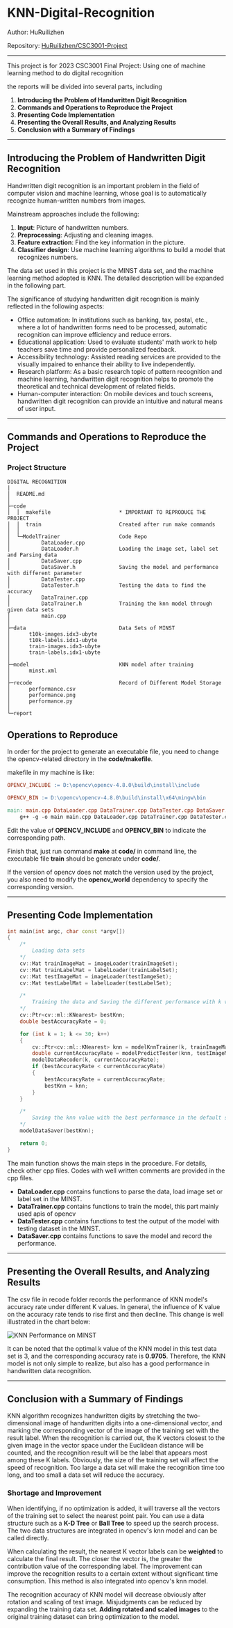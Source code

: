 # KNN-Digital-Recognition

Author: HuRuilizhen

Repository: [HuRuilizhen/CSC3001-Project](https://github.com/HuRuilizhen/CSC3001-Project)

---  
  
This project is for 2023 CSC3001 Final Project: Using one of machine learning method to do digital recognition

the reports will be divided into several parts, including  

1. **Introducing the Problem of Handwritten Digit Recognition**
2. **Commands and Operations to Reproduce the Project**
3. **Presenting Code Implementation**
4. **Presenting the Overall Results, and Analyzing Results**
5. **Conclusion with a Summary of Findings**

---

## Introducing the Problem of Handwritten Digit Recognition

Handwritten digit recognition is an important problem in the field of computer vision and machine learning, whose goal is to automatically recognize human-written numbers from images.

Mainstream approaches include the following:
1. **Input**: Picture of handwritten numbers.
2. **Preprocessing**: Adjusting and cleaning images.
3. **Feature extraction**: Find the key information in the picture.
4. **Classifier design**: Use machine learning algorithms to build a model that recognizes numbers. 

The data set used in this project is the MINST data set, and the machine learning method adopted is KNN. The detailed description will be expanded in the following part.

The significance of studying handwritten digit recognition is mainly reflected in the following aspects:
- Office automation: In institutions such as banking, tax, postal, etc., where a lot of handwritten forms need to be processed, automatic recognition can improve efficiency and reduce errors.
- Educational application: Used to evaluate students' math work to help teachers save time and provide personalized feedback.
- Accessibility technology: Assisted reading services are provided to the visually impaired to enhance their ability to live independently.
- Research platform: As a basic research topic of pattern recognition and machine learning, handwritten digit recognition helps to promote the theoretical and technical development of related fields.
- Human-computer interaction: On mobile devices and touch screens, handwritten digit recognition can provide an intuitive and natural means of user input.

---

## Commands and Operations to Reproduce the Project

### Project Structure

```tree
DIGITAL RECOGNITION
|
│  README.md
│
├─code
│  │  makefile                      * IMPORTANT TO REPRODUCE THE PROJECT
│  │  train                         Created after run make commands
│  │
│  └─ModelTrainer                   Code Repo
│          DataLoader.cpp           
│          DataLoader.h             Loading the image set, label set and Parsing data
│          DataSaver.cpp
│          DataSaver.h              Saving the model and performance with different parameter
│          DataTester.cpp
│          DataTester.h             Testing the data to find the accuracy
│          DataTrainer.cpp
│          DataTrainer.h            Training the knn model through given data sets
│          main.cpp
│
├─data                              Data Sets of MINST
│      t10k-images.idx3-ubyte
│      t10k-labels.idx1-ubyte
│      train-images.idx3-ubyte
│      train-labels.idx1-ubyte
│
├─model                             KNN model after training
│      minst.xml
│
├─recode                            Record of Different Model Storage
│      performance.csv
│      performance.png
│      performance.py
│
└─report
```

## Operations to Reproduce

In order for the project to generate an executable file, you need to change the opencv-related directory in the **code/makefile**.

makefile in my machine is like:
```makefile
OPENCV_INCLUDE := D:\opencv\opencv-4.8.0\build\install\include

OPENCV_BIN := D:\opencv\opencv-4.8.0\build\install\x64\mingw\bin

main: main.cpp DataLoader.cpp DataTrainer.cpp DataTester.cpp DataSaver.cpp
	g++ -g -o main main.cpp DataLoader.cpp DataTrainer.cpp DataTester.cpp DataSaver.cpp -I ${OPENCV_INCLUDE} -L ${OPENCV_BIN} -l opencv_world480
```

Edit the value of **OPENCV_INCLUDE** and **OPENCV_BIN** to indicate the corresponding path.

Finish that, just run command **make** at **code/** in command line, the executable file **train** should be generate under **code/**.

If the version of opencv does not match the version used by the project, you also need to modify the **opencv_world** dependency to specify the corresponding version.

---

## Presenting Code Implementation

```cpp
int main(int argc, char const *argv[])
{
    /*
        Loading data sets
    */
    cv::Mat trainImageMat = imageLoader(trainImageSet);
    cv::Mat trainLabelMat = labelLoader(trainLabelSet);
    cv::Mat testImageMat = imageLoader(testIamgeSet);
    cv::Mat testLabelMat = labelLoader(testLabelSet);

    /*
        Training the data and Saving the different performance with k values
    */
    cv::Ptr<cv::ml::KNearest> bestKnn;
    double bestAccuracyRate = 0;

    for (int k = 1; k <= 30; k++)
    {
        cv::Ptr<cv::ml::KNearest> knn = modelKnnTrainer(k, trainImageMat, trainLabelMat);
        double currentAccuracyRate = modelPredictTester(knn, testImageMat, testLabelMat);
        modelDataRecoder(k, currentAccuracyRate);
        if (bestAccuracyRate < currentAccuracyRate)
        {
            bestAccuracyRate = currentAccuracyRate;
            bestKnn = knn;
        }
    }

    /*
        Saving the knn value with the best performance in the default set
    */
    modelDataSaver(bestKnn);

    return 0;
}

```

The main function shows the main steps in the procedure. For details, check other cpp files. Codes with well written comments are provided in the cpp files. 
- **DataLoader.cpp** contains functions to parse the data, load image set or label set in the MINST. 
- **DataTrainer.cpp** contains functions to train the model, this part mainly used apis of opencv 
- **DataTester.cpp** contains functions to test the output of the model with testing dataset in the MINST. 
- **DataSaver.cpp** contains functions to save the model and record the performance.

--- 

## Presenting the Overall Results, and Analyzing Results

The csv file in recode folder records the performance of KNN model's accuracy rate under different K values. In general, the influence of K value on the accuracy rate tends to rise first and then decline. This change is well illustrated in the chart below:

![KNN Performance on MINST](recode/performance.png)

It can be noted that the optimal k value of the KNN model in this test data set is 3, and the corresponding accuracy rate is **0.9705**. Therefore, the KNN model is not only simple to realize, but also has a good performance in handwritten data recognition.

---

## Conclusion with a Summary of Findings

KNN algorithm recognizes handwritten digits by stretching the two-dimensional image of handwritten digits into a one-dimensional vector, and marking the corresponding vector of the image of the training set with the result label. When the recognition is carried out, the K vectors closest to the given image in the vector space under the Euclidean distance will be counted, and the recognition result will be the label that appears most among these K labels. Obviously, the size of the training set will affect the speed of recognition. Too large a data set will make the recognition time too long, and too small a data set will reduce the accuracy.

### Shortage and Improvement

When identifying, if no optimization is added, it will traverse all the vectors of the training set to select the nearest point pair. You can use a data structure such as a **K-D Tree** or **Ball Tree** to speed up the search process. The two data structures are integrated in opencv's knn model and can be called directly.

When calculating the result, the nearest K vector labels can be **weighted** to calculate the final result. The closer the vector is, the greater the contribution value of the corresponding label. The improvement can improve the recognition results to a certain extent without significant time consumption. This method is also integrated into opencv's knn model.

The recognition accuracy of KNN model will decrease obviously after rotation and scaling of test image. Misjudgments can be reduced by expanding the training data set. **Adding rotated and scaled images** to the original training dataset can bring optimization to the model.
